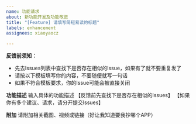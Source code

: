 ```yaml
---
name: 功能请求
about: 新功能开发及功能改进
title: "[Feature] 请填写简短易读的标题"
labels: enhancement
assignees: xiaoyaocz

---
```


**反馈前须知：**
- 先去Issues列表中查找下是否存在相似的Issue，如果有了就不要重复发了
- 请按以下模板填写你的内容，不要随便就写一句话
- 如果不符合模板要求，你的Issue可能会被直接关闭

**功能描述**
输入具体的功能描述
【反馈前先查找下是否存在相似的Issues】
【如果你有多个建议、请求，请分开提交Issues】

**附加**
请附加相关截图、视频或链接（好让我知道要我抄哪个APP）
